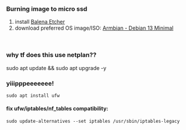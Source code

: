 ### Burning image to micro ssd
1. install [Balena Etcher](https://etcher.balena.io/)
2. download preferred OS image/ISO: [Armbian - Debian 13 Minimal](https://dl.armbian.com/orangepi3b/Trixie_vendor_minimal)





<br>

### why tf does this use netplan??

sudo apt update && sudo apt upgrade -y


### yiiipppeeeeeee!
    sudo apt install ufw


#### fix ufw/iptables/nf_tables compatibility:

    sudo update-alternatives --set iptables /usr/sbin/iptables-legacy
